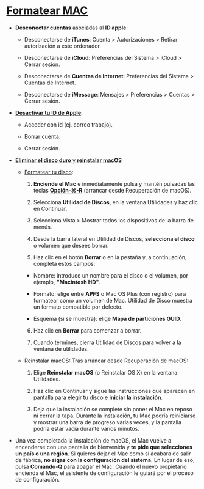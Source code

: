 # [Formatear MAC](https://support.apple.com/es-es/HT201065)

- **Desconectar cuentas** asociadas al **ID apple**:

  - Desconectarse de **iTunes**: Cuenta > Autorizaciones > Retirar autorización a este ordenador.

  - Desconectarse de **iCloud**: Preferencias del Sistema > iCloud > Cerrar sesión.

  - Desconectarse de **Cuentas de Internet**: Preferencias del Sistema > Cuentas de Internet.

  - Desconectarse de **iMessage**: Mensajes > Preferencias > Cuentas > Cerrar sesión.

- [**Desactivar tu ID de Apple**](https://privacy.apple.com/):

  - Acceder con id (ej. correo trabajo).

  - Borrar cuenta.

  - Cerrar sesión.

- [**Eliminar el disco duro** y **reinstalar macOS**](https://support.apple.com/es-es/HT204904#erase)

  - [Formatear tu disco](https://support.apple.com/es-es/HT208496): 

    1. **Enciende el Mac** e inmediatamente pulsa y mantén pulsadas las teclas [**Opción-⌘-R**](https://support.apple.com/es-es/HT204904) (arrancar desde Recuperación de macOS).
  
    2. Selecciona **Utilidad de Discos**, en la ventana Utilidades y haz clic en Continuar.

    3. Selecciona Vista > Mostrar todos los dispositivos de la barra de menús.

    4. Desde la barra lateral en Utilidad de Discos, **selecciona el disco** o volumen que desees borrar.

    5. Haz clic en el botón **Borrar** o en la pestaña y, a continuación, completa estos campos:

      - Nombre: introduce un nombre para el disco o el volumen, por ejemplo, **"Macintosh HD"**.

      - Formato: elige entre **APFS** o Mac OS Plus (con registro) para formatear como un volumen de Mac. Utilidad de Disco muestra un formato compatible por defecto.

      - Esquema (si se muestra): elige **Mapa de particiones GUID**.

    6. Haz clic en **Borrar** para comenzar a borrar.

    7. Cuando termines, cierra Utilidad de Discos para volver a la ventana de utilidades.

  - Reinstalar macOS: Tras arrancar desde Recuperación de macOS:

    1. Elige **Reinstalar macOS** (o Reinstalar OS X) en la ventana Utilidades.

    2. Haz clic en Continuar y sigue las instrucciones que aparecen en pantalla para elegir tu disco e **iniciar la instalación**.

    3. Deja que la instalación se complete sin poner el Mac en reposo ni cerrar la tapa. Durante la instalación, tu Mac podría reiniciarse y mostrar una barra de progreso varias veces, y la pantalla podría estar vacía durante varios minutos.

- Una vez completada la instalación de macOS, el Mac vuelve a encenderse con una pantalla de bienvenida y **te pide que selecciones un país o una región**. Si quieres dejar el Mac como si acabara de salir de fábrica, **no sigas con la configuración del sistema**. En lugar de eso, pulsa **Comando-Q** para apagar el Mac. Cuando el nuevo propietario encienda el Mac, el asistente de configuración le guiará por el proceso de configuración.